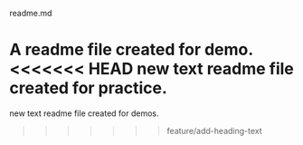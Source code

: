 readme.md

A readme file created for demo.
<<<<<<< HEAD
new text readme file created for practice.
=======
new text readme file created for demos.
>>>>>>> feature/add-heading-text
